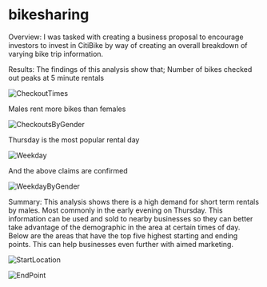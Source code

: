 # bikesharing

Overview:
I was tasked with creating a business proposal to encourage investors to invest in CitiBike by way of creating an overall breakdown of varying bike trip information. 

Results: 
The findings of this analysis show that;
Number of bikes checked out peaks at 5 minute rentals

![CheckoutTimes](https://user-images.githubusercontent.com/106126621/189555902-c1dedea8-c1ae-40b1-a7fb-67abe060ef1f.png)


Males rent more bikes than females 

![CheckoutsByGender](https://user-images.githubusercontent.com/106126621/189555895-3eec129c-a0cd-434d-97ce-b7de4949d2d5.png)


Thursday is the most popular rental day 

![Weekday](https://user-images.githubusercontent.com/106126621/189555884-28442c98-cdb9-4739-a228-e2616acc7c7a.png)



And the above claims are confirmed 

![WeekdayByGender](https://user-images.githubusercontent.com/106126621/189555868-67097442-1c03-4425-87ff-97d596d58e76.png)


Summary:
This analysis shows there is a high demand for short term rentals by males. Most commonly in the early evening on Thursday. This information can be used and sold to nearby businesses so they can better take advantage of the demographic in the area at certain times of day. Below are the areas that have the top five highest starting and ending points. This can help businesses even further with aimed marketing. 


![StartLocation](https://user-images.githubusercontent.com/106126621/189555853-5b3e3f77-2d27-4a79-87b0-0a1561b59eb5.png)


![EndPoint](https://user-images.githubusercontent.com/106126621/189555849-a6a7430c-abf1-4625-b5fc-a9c12a225a1f.png)
